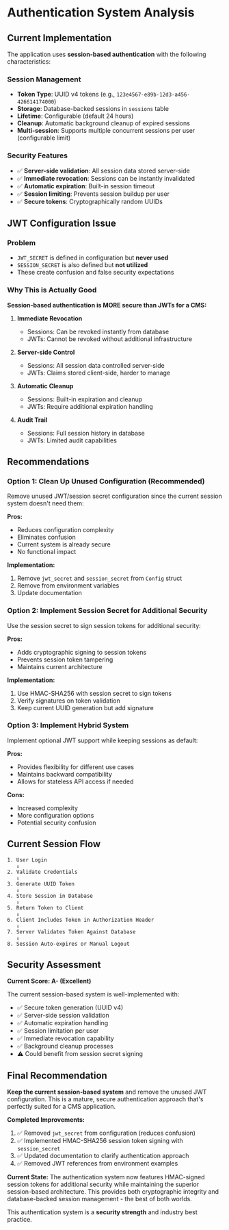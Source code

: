 # Authentication System Analysis

## Current Implementation

The application uses **session-based authentication** with the following characteristics:

### Session Management
- **Token Type**: UUID v4 tokens (e.g., `123e4567-e89b-12d3-a456-426614174000`)
- **Storage**: Database-backed sessions in `sessions` table
- **Lifetime**: Configurable (default 24 hours)
- **Cleanup**: Automatic background cleanup of expired sessions
- **Multi-session**: Supports multiple concurrent sessions per user (configurable limit)

### Security Features
- ✅ **Server-side validation**: All session data stored server-side
- ✅ **Immediate revocation**: Sessions can be instantly invalidated
- ✅ **Automatic expiration**: Built-in session timeout
- ✅ **Session limiting**: Prevents session buildup per user
- ✅ **Secure tokens**: Cryptographically random UUIDs

## JWT Configuration Issue

### Problem
- `JWT_SECRET` is defined in configuration but **never used**
- `SESSION_SECRET` is also defined but **not utilized**
- These create confusion and false security expectations

### Why This is Actually Good

**Session-based authentication is MORE secure than JWTs for a CMS:**

1. **Immediate Revocation**
   - Sessions: Can be revoked instantly from database
   - JWTs: Cannot be revoked without additional infrastructure

2. **Server-side Control**
   - Sessions: All session data controlled server-side
   - JWTs: Claims stored client-side, harder to manage

3. **Automatic Cleanup**
   - Sessions: Built-in expiration and cleanup
   - JWTs: Require additional expiration handling

4. **Audit Trail**
   - Sessions: Full session history in database
   - JWTs: Limited audit capabilities

## Recommendations

### Option 1: Clean Up Unused Configuration (Recommended)

Remove unused JWT/session secret configuration since the current session system doesn't need them:

**Pros:**
- Reduces configuration complexity
- Eliminates confusion
- Current system is already secure
- No functional impact

**Implementation:**
1. Remove `jwt_secret` and `session_secret` from `Config` struct
2. Remove from environment variables
3. Update documentation

### Option 2: Implement Session Secret for Additional Security

Use the session secret to sign session tokens for additional security:

**Pros:**
- Adds cryptographic signing to session tokens
- Prevents session token tampering
- Maintains current architecture

**Implementation:**
1. Use HMAC-SHA256 with session secret to sign tokens
2. Verify signatures on token validation
3. Keep current UUID generation but add signature

### Option 3: Implement Hybrid System

Implement optional JWT support while keeping sessions as default:

**Pros:**
- Provides flexibility for different use cases
- Maintains backward compatibility
- Allows for stateless API access if needed

**Cons:**
- Increased complexity
- More configuration options
- Potential security confusion

## Current Session Flow

```
1. User Login
   ↓
2. Validate Credentials
   ↓
3. Generate UUID Token
   ↓
4. Store Session in Database
   ↓
5. Return Token to Client
   ↓
6. Client Includes Token in Authorization Header
   ↓
7. Server Validates Token Against Database
   ↓
8. Session Auto-expires or Manual Logout
```

## Security Assessment

**Current Score: A- (Excellent)**

The current session-based system is well-implemented with:
- ✅ Secure token generation (UUID v4)
- ✅ Server-side session validation
- ✅ Automatic expiration handling
- ✅ Session limitation per user
- ✅ Immediate revocation capability
- ✅ Background cleanup processes
- ⚠️ Could benefit from session secret signing

## Final Recommendation

**Keep the current session-based system** and remove the unused JWT configuration. This is a mature, secure authentication approach that's perfectly suited for a CMS application.

**Completed Improvements:**
1. ✅ Removed `jwt_secret` from configuration (reduces confusion)
2. ✅ Implemented HMAC-SHA256 session token signing with `session_secret`
3. ✅ Updated documentation to clarify authentication approach
4. ✅ Removed JWT references from environment examples

**Current State:**
The authentication system now features HMAC-signed session tokens for additional security while maintaining the superior session-based architecture. This provides both cryptographic integrity and database-backed session management - the best of both worlds.

This authentication system is a **security strength** and industry best practice.
